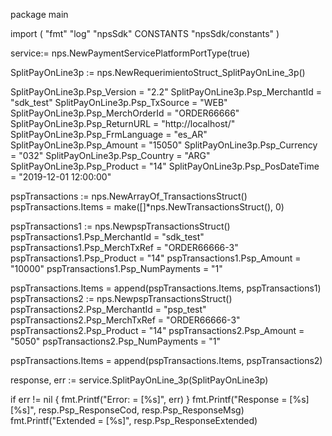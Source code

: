 package main

import (
        "fmt"
        "log"
        "npsSdk"
        CONSTANTS "npsSdk/constants"
)

service:= nps.NewPaymentServicePlatformPortType(true)

SplitPayOnLine3p := nps.NewRequerimientoStruct_SplitPayOnLine_3p()

SplitPayOnLine3p.Psp_Version = "2.2"
SplitPayOnLine3p.Psp_MerchantId = "sdk_test"
SplitPayOnLine3p.Psp_TxSource = "WEB"
SplitPayOnLine3p.Psp_MerchOrderId = "ORDER66666"
SplitPayOnLine3p.Psp_ReturnURL = "http://localhost/"
SplitPayOnLine3p.Psp_FrmLanguage = "es_AR"
SplitPayOnLine3p.Psp_Amount = "15050"
SplitPayOnLine3p.Psp_Currency = "032"
SplitPayOnLine3p.Psp_Country = "ARG"
SplitPayOnLine3p.Psp_Product = "14"
SplitPayOnLine3p.Psp_PosDateTime = "2019-12-01 12:00:00"

pspTransactions := nps.NewArrayOf_TransactionsStruct()
pspTransactions.Items = make([]*nps.NewTransactionsStruct(), 0)

pspTransactions1 := nps.NewpspTransactionsStruct()
pspTransactions1.Psp_MerchantId = "sdk_test"
pspTransactions1.Psp_MerchTxRef = "ORDER66666-3"
pspTransactions1.Psp_Product = "14"
pspTransactions1.Psp_Amount = "10000"
pspTransactions1.Psp_NumPayments = "1"

pspTransactions.Items = append(pspTransactions.Items, pspTransactions1)
pspTransactions2 := nps.NewpspTransactionsStruct()
pspTransactions2.Psp_MerchantId = "psp_test"
pspTransactions2.Psp_MerchTxRef = "ORDER66666-3"
pspTransactions2.Psp_Product = "14"
pspTransactions2.Psp_Amount = "5050"
pspTransactions2.Psp_NumPayments = "1"

pspTransactions.Items = append(pspTransactions.Items, pspTransactions2)

response, err := service.SplitPayOnLine_3p(SplitPayOnLine3p)

if err != nil {
    fmt.Printf("Error: = [%s]", err)
}
fmt.Printf("Response = [%s] [%s]", resp.Psp_ResponseCod, resp.Psp_ResponseMsg)
fmt.Printf("Extended = [%s]", resp.Psp_ResponseExtended)



